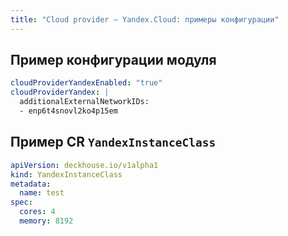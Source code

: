 ```yaml
---
title: "Сloud provider — Yandex.Cloud: примеры конфигурации"
---
```


## Пример конфигурации модуля

```yaml
cloudProviderYandexEnabled: "true"
cloudProviderYandex: |
  additionalExternalNetworkIDs:
  - enp6t4snovl2ko4p15em
```

## Пример CR `YandexInstanceClass`

```yaml
apiVersion: deckhouse.io/v1alpha1
kind: YandexInstanceClass
metadata:
  name: test
spec:
  cores: 4
  memory: 8192
```


